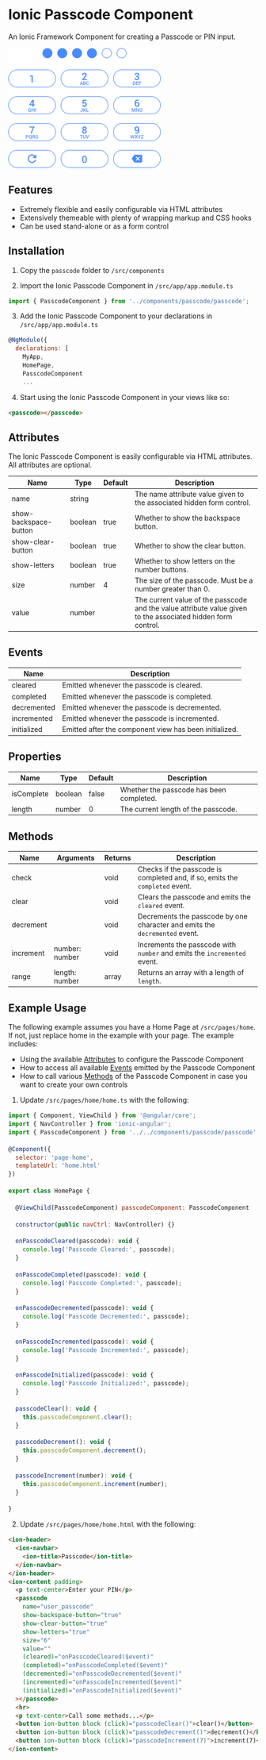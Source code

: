 # Ionic Passcode Component

An Ionic Framework Component for creating a Passcode or PIN input.

![Ionic Passcode Component](screenshot.png)

## Features

* Extremely flexible and easily configurable via HTML attributes
* Extensively themeable with plenty of wrapping markup and CSS hooks
* Can be used stand-alone or as a form control

## Installation

1. Copy the `passcode` folder to `/src/components`

2. Import the Ionic Passcode Component in `/src/app/app.module.ts`

```javascript
import { PasscodeComponent } from '../components/passcode/passcode';
```

3. Add the Ionic Passcode Component to your declarations in `/src/app/app.module.ts`

```javascript
@NgModule({
  declarations: [
    MyApp,
    HomePage,
    PasscodeComponent
    ...
```

4. Start using the Ionic Passcode Component in your views like so:

```html
<passcode></passcode>
```

## Attributes

The Ionic Passcode Component is easily configurable via HTML attributes. All attributes are optional.

Name                  | Type    | Default | Description
--------------------- | ------- | ------- | -----------
name                  | string  |         | The name attribute value given to the associated hidden form control.
show-backspace-button | boolean | true    | Whether to show the backspace button.
show-clear-button     | boolean | true    | Whether to show the clear button.
show-letters          | boolean | true    | Whether to show letters on the number buttons.
size                  | number  | 4       | The size of the passcode. Must be a number greater than 0.
value                 | number  |         | The current value of the passcode and the value attribute value given to the associated hidden form control.

## Events

Name        | Description
----------- | -----------
cleared     | Emitted whenever the passcode is cleared.
completed   | Emitted whenever the passcode is completed.
decremented | Emitted whenever the passcode is decremented.
incremented | Emitted whenever the passcode is incremented.
initialized | Emitted after the component view has been initialized.

## Properties

Name       | Type    | Default | Description
---------- | ------- | ------- | -----------
isComplete | boolean | false   | Whether the passcode has been completed.
length     | number  | 0       | The current length of the passcode.

## Methods

Name      | Arguments      | Returns | Description
--------- | -------------- | ------- | -----------
check     |                | void    | Checks if the passcode is completed and, if so, emits the `completed` event.
clear     |                | void    | Clears the passcode and emits the `cleared` event.
decrement |                | void    | Decrements the passcode by one character and emits the `decremented` event.
increment | number: number | void    | Increments the passcode with `number` and emits the `incremented` event.
range     | length: number | array   | Returns an array with a length of `length`.

## Example Usage

The following example assumes you have a Home Page at `/src/pages/home`. If not, just replace home in the example with your page. The example includes:

* Using the available [Attributes](#attributes) to configure the Passcode Component
* How to access all available [Events](#events) emitted by the Passcode Component
* How to call various [Methods](#methods) of the Passcode Component in case you want to create your own controls

1. Update `/src/pages/home/home.ts` with the following:

```javascript
import { Component, ViewChild } from '@angular/core';
import { NavController } from 'ionic-angular';
import { PasscodeComponent } from '../../components/passcode/passcode';

@Component({
  selector: 'page-home',
  templateUrl: 'home.html'
})

export class HomePage {

  @ViewChild(PasscodeComponent) passcodeComponent: PasscodeComponent

  constructor(public navCtrl: NavController) {}

  onPasscodeCleared(passcode): void {
    console.log('Passcode Cleared:', passcode);
  }

  onPasscodeCompleted(passcode): void {
    console.log('Passcode Completed:', passcode);
  }

  onPasscodeDecremented(passcode): void {
    console.log('Passcode Decremented:', passcode);
  }

  onPasscodeIncremented(passcode): void {
    console.log('Passcode Incremented:', passcode);
  }

  onPasscodeInitialized(passcode): void {
    console.log('Passcode Initialized:', passcode);
  }

  passcodeClear(): void {
    this.passcodeComponent.clear();
  }

  passcodeDecrement(): void {
    this.passcodeComponent.decrement();
  }

  passcodeIncrement(number): void {
    this.passcodeComponent.increment(number);
  }

}
```

2. Update `/src/pages/home/home.html` with the following:

```html
<ion-header>
  <ion-navbar>
    <ion-title>Passcode</ion-title>
  </ion-navbar>
</ion-header>
<ion-content padding>
  <p text-center>Enter your PIN</p>
  <passcode
    name="user_passcode"
    show-backspace-button="true"
    show-clear-button="true"
    show-letters="true"
    size="6"
    value=""
    (cleared)="onPasscodeCleared($event)"
    (completed)="onPasscodeCompleted($event)"
    (decremented)="onPasscodeDecremented($event)"
    (incremented)="onPasscodeIncremented($event)"
    (initialized)="onPasscodeInitialized($event)"
  ></passcode>
  <hr>
  <p text-center>Call some methods...</p>
  <button ion-button block (click)="passcodeClear()">clear()</button>
  <button ion-button block (click)="passcodeDecrement()">decrement()</button>
  <button ion-button block (click)="passcodeIncrement(7)">increment(7)</button>
</ion-content>
```
